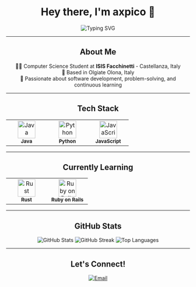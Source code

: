 <div align="center">

# Hey there, I'm **axpico** 👋

<img src="https://readme-typing-svg.herokuapp.com?font=JetBrains+Mono&size=24&duration=3000&pause=1000&color=6C7B7F&center=true&vCenter=true&width=480&lines=Student+%7C+Developer;Building+the+future%2C+one+line+at+a+time" alt="Typing SVG" />

</div>

---

<div align="center">

## **About Me**

👨‍💻 Computer Science Student at **ISIS Facchinetti** - Castellanza, Italy  
📍 Based in Olgiate Olona, Italy  
🎯 Passionate about software development, problem-solving, and continuous learning  

</div>

---

<div align="center">

## **Tech Stack**

<table>
<tr>
<td align="center" width="96">
<img src="https://skillicons.dev/icons?i=java" width="48" height="48" alt="Java" />
<br><sub><b>Java</b></sub>
</td>
<td align="center" width="96">
<img src="https://skillicons.dev/icons?i=python" width="48" height="48" alt="Python" />
<br><sub><b>Python</b></sub>
</td>
<td align="center" width="96">
<img src="https://skillicons.dev/icons?i=javascript" width="48" height="48" alt="JavaScript" />
<br><sub><b>JavaScript</b></sub>
</td>
</tr>
</table>

</div>

---

<div align="center">

## **Currently Learning**

<table>
<tr>
<td align="center" width="96">
<img src="https://skillicons.dev/icons?i=rust" width="48" height="48" alt="Rust" />
<br><sub><b>Rust</b></sub>
</td>
<td align="center" width="96">
<img src="https://skillicons.dev/icons?i=rails" width="48" height="48" alt="Ruby on Rails" />
<br><sub><b>Ruby on Rails</b></sub>
</td>
</tr>
</table>

</div>

---

<div align="center">

## **GitHub Stats**

<img src="https://github-readme-stats.vercel.app/api?username=axpico&show_icons=true&theme=transparent&hide_border=true&text_color=6C7B7F&icon_color=6C7B7F" alt="GitHub Stats" />

<img src="https://github-readme-streak-stats.herokuapp.com/?user=axpico&theme=transparent&hide_border=true&stroke=6C7B7F&ring=6C7B7F&fire=6C7B7F&currStreakLabel=6C7B7F" alt="GitHub Streak" />

<img src="https://github-readme-stats.vercel.app/api/top-langs/?username=axpico&layout=compact&theme=transparent&hide_border=true&text_color=6C7B7F" alt="Top Languages" />

</div>

---

<div align="center">

## **Let's Connect!**

[![Email](https://img.shields.io/badge/Email-D14836?style=flat-square&logo=gmail&logoColor=white)](mailto:ale@picone.it)  

</div>
